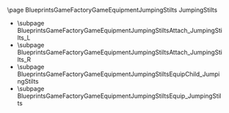 \page BlueprintsGameFactoryGameEquipmentJumpingStilts JumpingStilts
- \subpage BlueprintsGameFactoryGameEquipmentJumpingStiltsAttach_JumpingStilts_L
- \subpage BlueprintsGameFactoryGameEquipmentJumpingStiltsAttach_JumpingStilts_R
- \subpage BlueprintsGameFactoryGameEquipmentJumpingStiltsEquipChild_JumpingStilts
- \subpage BlueprintsGameFactoryGameEquipmentJumpingStiltsEquip_JumpingStilts
